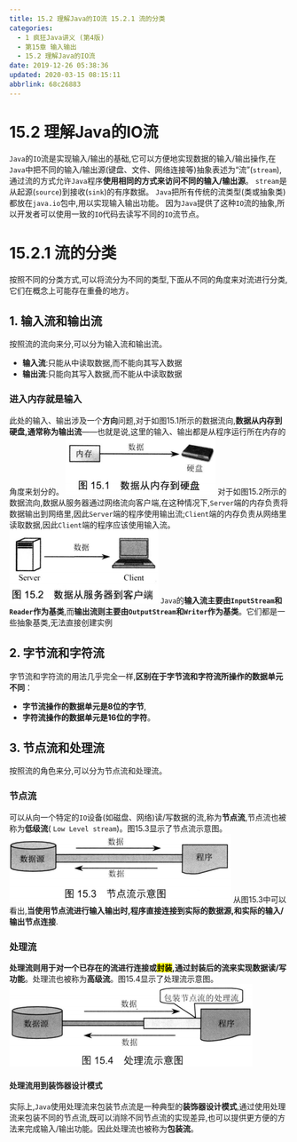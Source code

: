 ```yaml
---
title: 15.2 理解Java的IO流 15.2.1 流的分类
categories: 
  - 1 疯狂Java讲义 (第4版)
  - 第15章 输入输出
  - 15.2 理解Java的IO流
date: 2019-12-26 05:38:36
updated: 2020-03-15 08:15:11
abbrlink: 68c26883
---
```

# 15.2 理解Java的IO流
`Java`的`IO`流是实现输入/输出的基础,它可以方便地实现数据的输入/输出操作,在`Java`中把不同的输入/输出源(键盘、文件、网络连接等)抽象表述为“流”(`stream`),通过流的方式允许`Java`程序**使用相同的方式来访问不同的输入/输出源**。
`stream`是从起源(`source`)到接收(`sink`)的有序数据。
`Java`把所有传统的流类型(类或抽象类)都放在`java.io`包中,用以实现输入输出功能。
因为`Java`提供了这种`IO`流的抽象,所以开发者可以使用一致的`IO`代码去读写不同的`IO`流节点。
# 15.2.1 流的分类
按照不同的分类方式,可以将流分为不同的类型,下面从不同的角度来对流进行分类,它们在概念上可能存在重叠的地方。
## 1. 输入流和输出流
按照流的流向来分,可以分为输入流和输出流。
- **输入流**:只能从中读取数据,而不能向其写入数据
- **输出流**:只能向其写入数据,而不能从中读取数据

### 进入内存就是输入
此处的输入、输出涉及一个**方向**问题,对于如图15.1所示的数据流向,**数据从内存到硬盘,通常称为输出流**——也就是说,这里的输入、输出都是从程序运行所在内存的角度来划分的。
![这里有一张图片](https://raw.githubusercontent.com/lanlan2017/images/master/JavaReadingNotes/CrazyJavaLecture4/Chapter15IO/1.png)
对于如图15.2所示的数据流向,数据从服务器通过网络流向客户端,在这种情况下,`Server`端的内存负责将数据输出到网络里,因此`Server`端的程序使用输出流;`Client`端的内存负责从网络里读取数据,因此`Client`端的程序应该使用输入流。
![这里有一张图片](https://raw.githubusercontent.com/lanlan2017/images/master/JavaReadingNotes/CrazyJavaLecture4/Chapter15IO/2.png)
`Java`的**输入流主要由`InputStream`和`Reader`作为基类**,而**输出流则主要由`OutputStream`和`Writer`作为基类**。它们都是一些抽象基类,无法直接创建实例

## 2. 字节流和字符流
字节流和字符流的用法几乎完全一样,**区别在于字节流和字符流所操作的数据单元不同**：
- **字节流操作的数据单元是8位的字节**,
- **字符流操作的数据单元是16位的字符**。

## 3. 节点流和处理流
按照流的角色来分,可以分为节点流和处理流。
### 节点流
可以从向一个特定的`IO`设备(如磁盘、网络)读/写数据的流,称为**节点流**,节点流也被称为**低级流**( `Low Level stream`)。图15.3显示了节点流示意图。
![这里有一张图片](https://raw.githubusercontent.com/lanlan2017/images/master/JavaReadingNotes/CrazyJavaLecture4/Chapter15IO/3.png)
从图15.3中可以看出,**当使用节点流进行输入输出时,程序直接连接到实际的数据源,和实际的输入/输出节点连接**.
### 处理流
**处理流则用于对一个已存在的流进行连接或<mark>封装</mark>,通过封装后的流来实现数据读/写功能**。处理流也被称为**高级流**。图15.4显示了处理流示意图。
![这里有一张图片](https://raw.githubusercontent.com/lanlan2017/images/master/JavaReadingNotes/CrazyJavaLecture4/Chapter15IO/4.png)
#### 处理流用到装饰器设计模式
实际上,`Java`使用处理流来包装节点流是一种典型的**装饰器设计模式**,通过使用处理流来包装不同的节点流,既可以消除不同节点流的实现差异,也可以提供更方便的方法来完成输入/输出功能。因此处理流也被称为**包装流**。

<!-- JavaReadingNotes/CrazyJavaLecture4/Chapter15IO/ -->


